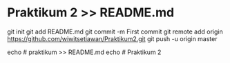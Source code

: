 # Praktikum 2 >> README.md
git init
git add README.md
git commit -m First commit
git remote add origin https://github.com/wiwitsetiawan/Praktikum2.git
git push -u origin master

echo # praktikum >> README.md
echo # Praktikum 2
